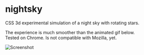 # nightsky
CSS 3d experimental simulation of a night sky with rotating stars.    
  
The experience is much smoother than the animated gif below.  
Tested on Chrome. Is not compatible with Mozilla, yet.
  
![Screenshot](https://github.com/wayneparrott/nightsky/blob/master/screenshot-animated.gif)


